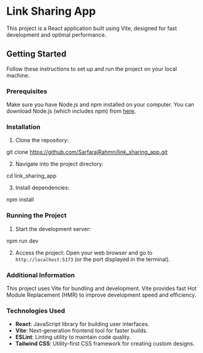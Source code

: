 # Link Sharing App

This project is a React application built using Vite, designed for fast development and optimal performance.

## Getting Started

Follow these instructions to set up and run the project on your local machine.

### Prerequisites

Make sure you have Node.js and npm installed on your computer. You can download Node.js (which includes npm) from [here](https://nodejs.org/).

### Installation

1. Clone the repository:

git clone https://github.com/SarfarajRahmn/link_sharing_app.git


2. Navigate into the project directory:
   
cd link_sharing_app


3. Install dependencies:

npm install


### Running the Project

1. Start the development server:

npm run dev


2. Access the project:
Open your web browser and go to `http://localhost:5173` (or the port displayed in the terminal).

### Additional Information

This project uses Vite for bundling and development. Vite provides fast Hot Module Replacement (HMR) to improve development speed and efficiency.

### Technologies Used

- **React**: JavaScript library for building user interfaces.
- **Vite**: Next-generation frontend tool for faster builds.
- **ESLint**: Linting utility to maintain code quality.
- **Tailwind CSS**: Utility-first CSS framework for creating custom designs.
